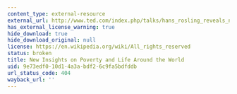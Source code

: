 ```yaml
---
content_type: external-resource
external_url: http://www.ted.com/index.php/talks/hans_rosling_reveals_new_insights_on_poverty.html
has_external_license_warning: true
hide_download: true
hide_download_original: null
license: https://en.wikipedia.org/wiki/All_rights_reserved
status: broken
title: New Insights on Poverty and Life Around the World
uid: 9e73edf0-10d1-4a3a-bdf2-6c9fa5bdfddb
url_status_code: 404
wayback_url: ''
---
```

